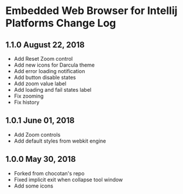 Embedded Web Browser for Intellij Platforms Change Log
======================================================

1.1.0 August 22, 2018
--------------------------
- Add Reset Zoom control
- Add new icons for Darcula theme
- Add error loading notification
- Add button disable states
- Add zoom value label
- Add loading and fail states label
- Fix zooming
- Fix history 

1.0.1 June 01, 2018
--------------------------
- Add Zoom controls
- Add default styles from webkit engine

1.0.0 May 30, 2018
--------------------------
- Forked from chocotan's repo
- Fixed implicit exit when collapse tool window
- Add some icons